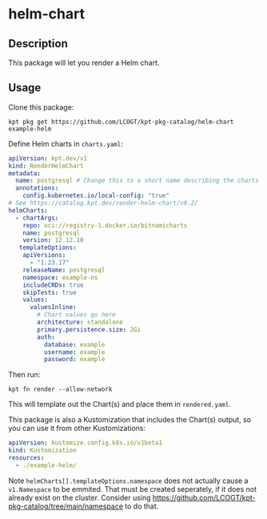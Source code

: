 # helm-chart

## Description

This package will let you render a Helm chart.

## Usage

Clone this package:

```shell
kpt pkg get https://github.com/LCOGT/kpt-pkg-catalog/helm-chart example-helm
```

Define Helm charts in `charts.yaml`:

```yaml
apiVersion: kpt.dev/v1
kind: RenderHelmChart
metadata:
  name: postgresql # Change this to a short name describing the charts
  annotations:
    config.kubernetes.io/local-config: "true"
# See https://catalog.kpt.dev/render-helm-chart/v0.2/
helmCharts:
  - chartArgs:
    repo: oci://registry-1.docker.io/bitnamicharts
    name: postgresql
    version: 12.12.10
   templateOptions:
    apiVersions:
      - "1.23.17"
    releaseName: postgresql
    namespace: example-ns
    includeCRDs: true
    skipTests: true
    values:
      valuesInline:
        # Chart values go here
        architecture: standalone
        primary.persistence.size: 2Gi
        auth:
          database: example
          username: example
          password: example
```

Then run:

```shell
kpt fn render --allow-network
```

This will template out the Chart(s) and place them in `rendered.yaml`.

This package is also a Kustomization that includes the Chart(s) output, so
you can use it from other Kustomizations:

```yaml
apiVersion: kustomize.config.k8s.io/v1beta1
kind: Kustomization
resources:
  - ./example-helm/
```

Note `helmCharts[].templateOptions.namespace` does not actually cause a
`v1.Namespace` to be emmited. That must be created seperately, if it does not
already exist on the cluster.
Consider using https://github.com/LCOGT/kpt-pkg-catalog/tree/main/namespace to do that.
